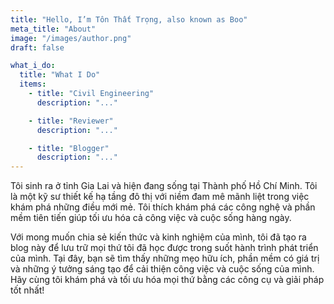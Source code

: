 ```yaml
---
title: "Hello, I’m Tôn Thất Trọng, also known as Boo"
meta_title: "About"
image: "/images/author.png"
draft: false

what_i_do:
  title: "What I Do"
  items:
    - title: "Civil Engineering"
      description: "..."

    - title: "Reviewer"
      description: "..."

    - title: "Blogger"
      description: "..."
---
```


Tôi sinh ra ở tỉnh Gia Lai và hiện đang sống tại Thành phố Hồ Chí Minh. Tôi là một kỹ sư thiết kế hạ tầng đô thị với niềm đam mê mãnh liệt trong việc khám phá những điều mới mẻ. Tôi thích khám phá các công nghệ và phần mềm tiên tiến giúp tối ưu hóa cả công việc và cuộc sống hàng ngày.

Với mong muốn chia sẻ kiến ​​thức và kinh nghiệm của mình, tôi đã tạo ra blog này để lưu trữ mọi thứ tôi đã học được trong suốt hành trình phát triển của mình. Tại đây, bạn sẽ tìm thấy những mẹo hữu ích, phần mềm có giá trị và những ý tưởng sáng tạo để cải thiện công việc và cuộc sống của mình. Hãy cùng tôi khám phá và tối ưu hóa mọi thứ bằng các công cụ và giải pháp tốt nhất!